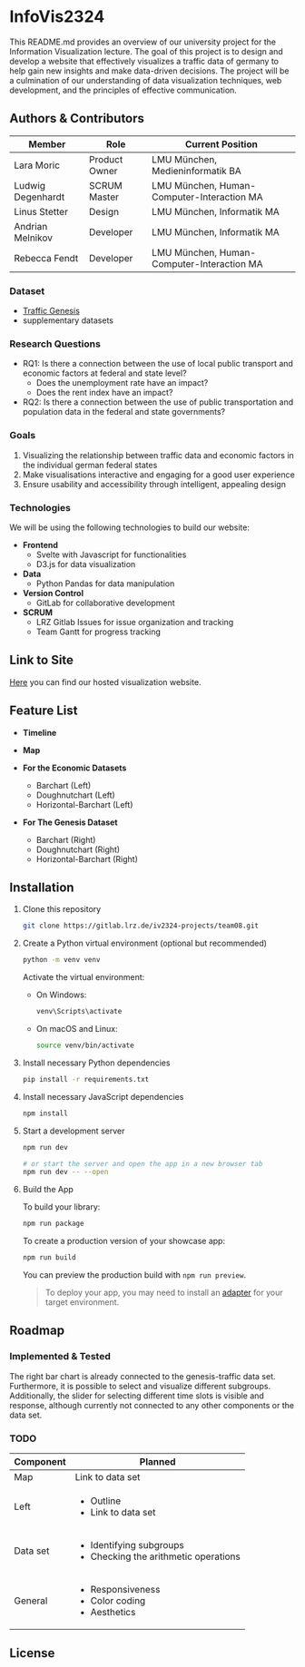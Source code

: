 # InfoVis2324

This README.md provides an overview of our university project for the Information Visualization lecture. The goal of
this project is to design and develop a website that effectively visualizes a traffic data of germany to help gain new
insights and make data-driven decisions. The project will be a culmination of our understanding of data visualization
techniques, web development, and the principles of effective communication.

## Authors & Contributors

| Member            | Role          | Current Position                           |
|-------------------|---------------|--------------------------------------------|
| Lara Moric        | Product Owner | LMU München, Medieninformatik BA           |
| Ludwig Degenhardt | SCRUM Master  | LMU München, Human-Computer-Interaction MA |
| Linus Stetter     | Design        | LMU München, Informatik MA                 |
| Andrian Melnikov  | Developer     | LMU München, Informatik MA                 |
| Rebecca Fendt     | Developer     | LMU München, Human-Computer-Interaction MA |

### Dataset

- [Traffic Genesis](https://www-genesis.destatis.de/genesis//online?operation=table&code=46181-0015&bypass=true&levelindex=0&levelid=1697718366080#abreadcrumb)
- supplementary datasets

### Research Questions

- RQ1: Is there a connection between the use of local public transport and economic factors at federal and state level?
  - Does the unemployment rate have an impact?
  - Does the rent index have an impact?
- RQ2: Is there a connection between the use of public transportation and population data in the federal and state
  governments?

### Goals

1. Visualizing the relationship between traffic data and economic factors in the individual german federal states
2. Make visualisations interactive and engaging for a good user experience
3. Ensure usability and accessibility through intelligent, appealing design

### Technologies

We will be using the following technologies to build our website:

- **Frontend**
    - Svelte with Javascript for functionalities
    - D3.js for data visualization
- **Data**
    - Python Pandas for data manipulation
- **Version Control**
    - GitLab for collaborative development
- **SCRUM**
    - LRZ Gitlab Issues for issue organization and tracking
    - Team Gantt for progress tracking

## Link to Site

[Here](https://iv2324-projects.pages.gitlab.lrz.de/team08/) you can find our hosted visualization website.

## Feature List
- **Timeline**
- **Map**
- **For the Economic Datasets**
    - Barchart (Left)
    - Doughnutchart (Left)
    - Horizontal-Barchart (Left)

- **For The Genesis Dataset**
    - Barchart (Right)
    - Doughnutchart (Right)
    - Horizontal-Barchart (Right)

## Installation

1. Clone this repository

    ```bash
    git clone https://gitlab.lrz.de/iv2324-projects/team08.git
    ```

2. Create a Python virtual environment (optional but recommended)

    ```bash
    python -m venv venv
    ```

   Activate the virtual environment:

    - On Windows:

        ```bash
        venv\Scripts\activate
        ```

    - On macOS and Linux:

        ```bash
        source venv/bin/activate
        ```

3. Install necessary Python dependencies

    ```bash
    pip install -r requirements.txt
    ```

4. Install necessary JavaScript dependencies

    ```bash
    npm install
    ```

5. Start a development server

    ```bash
    npm run dev

    # or start the server and open the app in a new browser tab
    npm run dev -- --open
    ```

6. Build the App

   To build your library:

    ```bash
    npm run package
    ```

   To create a production version of your showcase app:

    ```bash
    npm run build
    ```

   You can preview the production build with `npm run preview`.

   > To deploy your app, you may need to install an [adapter](https://kit.svelte.dev/docs/adapters) for your target
   environment.

## Roadmap

### Implemented & Tested

The right bar chart is already connected to the genesis-traffic data set. Furthermore, it is possible to select and
visualize different subgroups.
Additionally, the slider for selecting different time slots is visible and response, although currently not connected to
any other components or the data set.

### TODO

| Component | Planned                                                                                |
|-----------|----------------------------------------------------------------------------------------|
| Map       | Link to data set                                                                       |
| Left      | <ul><li> Outline </li><li> Link to data set </li></ul>                                 |
| Data set  | <ul><li> Identifying subgroups </li><li> Checking the arithmetic operations </li></ul> |
| General   | <ul><li> Responsiveness </li><li> Color coding </li><li> Aesthetics </li> </ul>        |

## License

